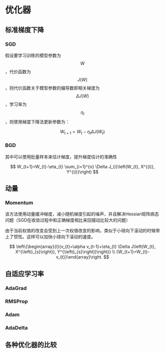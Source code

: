# 优化器

## 标准梯度下降

### SGD

假设要学习训练的模型参数为 $$W$$ ，代价函数为 $$J(W)$$ ，则代价函数关于模型参数的偏导数即相关梯度为 $$ΔJ(W)$$ ，学习率为 $$η_t$$ ，则使用梯度下降法更新参数为：

$$
W_{t+1}=W_{t}-\eta_{t} \Delta J\left(W_{t}\right)
$$

### BGD

其中可以使用批量样本来估计梯度，提升梯度估计的准确性

$$
W_{t+1}=W_{t}-\eta_{t} \sum_{i=1}^{n} \Delta J_{i}\left(W_{t}, X^{(i)}, Y^{(i)}\right)
$$

## 动量

### **Momentum** <a id="1-momentum"></a>

该方法使用动量缓冲梯度，减小随机梯度引起的噪声，并且解决Hessian矩阵病态问题（SGD在收敛过程中和正确梯度相比来回摆动比较大的问题）

由于当前权值的改变会受到上一次权值改变的影响，类似于小球向下滚动的时候带上了惯性。这样可以加快小球向下滚动的速度。

$$
\left\{\begin{array}{l}{v_{t}=\alpha v_{t-1}+\eta_{t} \Delta J\left(W_{t}, X^{\left(i_{s}\right)}, Y^{\left(i_{s}\right)}\right)} \\ {W_{t+1}=W_{t}-v_{t}}\end{array}\right.
$$

## 自适应学习率 <a id="&#x81EA;&#x9002;&#x5E94;&#x5B66;&#x4E60;&#x7387;&#x4F18;&#x5316;&#x7B97;&#x6CD5;"></a>

###  **AdaGrad**

###  **RMSProp**

###  **Adam**

###  **AdaDelta**

## 各种优化器的比较 <a id="&#x5404;&#x79CD;&#x4F18;&#x5316;&#x5668;&#x7684;&#x6BD4;&#x8F83;"></a>

